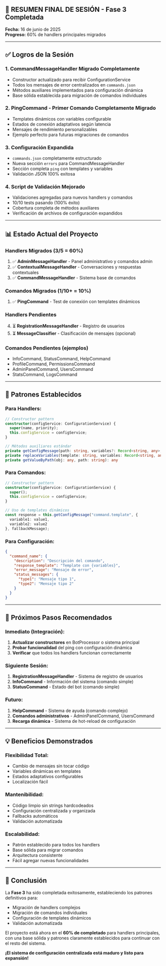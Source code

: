 ## 🚀 RESUMEN FINAL DE SESIÓN - Fase 3 Completada

**Fecha:** 16 de junio de 2025  
**Progreso:** 60% de handlers principales migrados

---

## ✅ Logros de la Sesión

### **1. CommandMessageHandler Migrado Completamente**
- Constructor actualizado para recibir ConfigurationService
- Todos los mensajes de error centralizados en `commands.json`
- Métodos auxiliares implementados para configuración dinámica
- Base sólida establecida para migración de comandos individuales

### **2. PingCommand - Primer Comando Completamente Migrado**
- Templates dinámicos con variables configurable
- Estados de conexión adaptativos según latencia
- Mensajes de rendimiento personalizables
- Ejemplo perfecto para futuras migraciones de comandos

### **3. Configuración Expandida**
- `commands.json` completamente estructurado
- Nueva sección `errors` para CommandMessageHandler
- Sección completa `ping` con templates y variables
- Validación JSON 100% exitosa

### **4. Script de Validación Mejorado**
- Validaciones agregadas para nuevos handlers y comandos
- 10/10 tests pasando (100% éxito)
- Cobertura completa de métodos auxiliares
- Verificación de archivos de configuración expandidos

---

## 📊 Estado Actual del Proyecto

### **Handlers Migrados (3/5 = 60%)**
1. ✅ **AdminMessageHandler** - Panel administrativo y comandos admin
2. ✅ **ContextualMessageHandler** - Conversaciones y respuestas contextuales  
3. ✅ **CommandMessageHandler** - Sistema base de comandos

### **Comandos Migrados (1/10+ = 10%)**
1. ✅ **PingCommand** - Test de conexión con templates dinámicos

### **Handlers Pendientes**
4. ⏳ **RegistrationMessageHandler** - Registro de usuarios
5. ⏳ **MessageClassifier** - Clasificación de mensajes (opcional)

### **Comandos Pendientes (ejemplos)**
- InfoCommand, StatusCommand, HelpCommand
- ProfileCommand, PermissionsCommand
- AdminPanelCommand, UsersCommand
- StatsCommand, LogsCommand

---

## 🎯 Patrones Establecidos

### **Para Handlers:**
```typescript
// Constructor pattern
constructor(configService: ConfigurationService) {
  super(name, priority);
  this.configService = configService;
}

// Métodos auxiliares estándar
private getConfigMessage(path: string, variables?: Record<string, any>, fallback?: string): string
private replaceVariables(template: string, variables: Record<string, any>): string  
private getValueByPath(obj: any, path: string): any
```

### **Para Comandos:**
```typescript
// Constructor pattern
constructor(configService: ConfigurationService) {
  super();
  this.configService = configService;
}

// Uso de templates dinámicos
const response = this.getConfigMessage("command.template", {
  variable1: value1,
  variable2: value2
}, fallbackMessage);
```

### **Para Configuración:**
```json
{
  "command_name": {
    "description": "Descripción del comando",
    "response_template": "Template con {variables}",
    "error_message": "Mensaje de error",
    "status_messages": {
      "type1": "Mensaje tipo 1",
      "type2": "Mensaje tipo 2"
    }
  }
}
```

---

## 🔄 Próximos Pasos Recomendados

### **Inmediato (Integración):**
1. **Actualizar constructores** en BotProcessor o sistema principal
2. **Probar funcionalidad** del ping con configuración dinámica
3. **Verificar** que todos los handlers funcionan correctamente

### **Siguiente Sesión:**
1. **RegistrationMessageHandler** - Sistema de registro de usuarios
2. **InfoCommand** - Información del sistema (comando simple)
3. **StatusCommand** - Estado del bot (comando simple)

### **Futuro:**
1. **HelpCommand** - Sistema de ayuda (comando complejo)
2. **Comandos administrativos** - AdminPanelCommand, UsersCommand
3. **Recarga dinámica** - Sistema de hot-reload de configuración

---

## 💡 Beneficios Demonstrados

### **Flexibilidad Total:**
- Cambio de mensajes sin tocar código
- Variables dinámicas en templates
- Estados adaptativos configurables
- Localización fácil

### **Mantenibilidad:**
- Código limpio sin strings hardcodeados
- Configuración centralizada y organizada
- Fallbacks automáticos
- Validación automatizada

### **Escalabilidad:**
- Patrón establecido para todos los handlers
- Base sólida para migrar comandos
- Arquitectura consistente
- Fácil agregar nuevas funcionalidades

---

## 🎉 Conclusión

La **Fase 3** ha sido completada exitosamente, estableciendo los patrones definitivos para:
- Migración de handlers complejos
- Migración de comandos individuales
- Configuración de templates dinámicos
- Validación automatizada

El proyecto está ahora en el **60% de completado** para handlers principales, con una base sólida y patrones claramente establecidos para continuar con el resto del sistema.

**¡El sistema de configuración centralizada está maduro y listo para expansión!**
